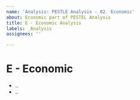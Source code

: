 ```yaml
---
name: 'Analysis: PESTLE Analysis - 02. Economic'
about: Economic part of PESTEL Analysis
title: E - Economic Analysis
labels: _Analysis
assignees: ''

---
```


# E - Economic

- ..
- ..
